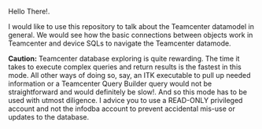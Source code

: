 Hello There!.

   I would like to use this repository to talk about the Teamcenter datamodel in general. 
We would see how the basic connections between objects work in Teamcenter and device SQLs to navigate the Teamcenter datamode.

**Caution:** Teamcenter database exploring is quite rewarding. The time it takes to execute complex queries and return results is the fastest in this mode. All other ways of doing so, say, an ITK executable to pull up needed information or a Teamcenter Query Builder query would not be straightforward and would definitely be slow!. And so this mode has to be used with utmost diligence. I advice you to use a READ-ONLY privileged account and not the infodba account to prevent accidental mis-use or updates to the database.